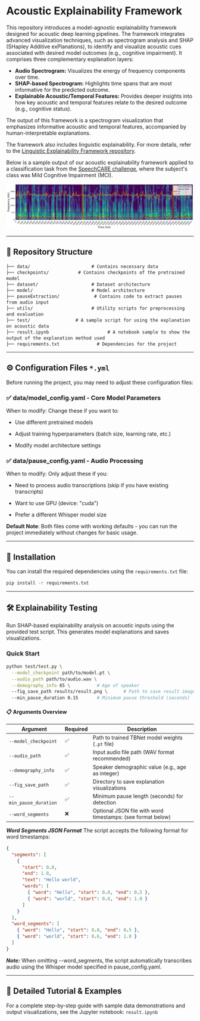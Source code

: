 # Acoustic Explainability Framework

This repository introduces a model-agnostic explainability framework designed for acoustic deep learning pipelines. The framework integrates advanced visualization techniques, such as spectrogram analysis and SHAP (SHapley Additive exPlanations), to identify and visualize acoustic cues associated with desired model outcomes (e.g., cognitive impairment). It comprises three complementary explanation layers:

- **Audio Spectrogram:** Visualizes the energy of frequency components over time.
- **SHAP-based Spectrogram:** Highlights time spans that are most informative for the predicted outcome.
- **Explainable Acoustic/Temporal Features:** Provides deeper insights into how key acoustic and temporal features relate to the desired outcome (e.g., cognitive status).

The output of this framework is a spectrogram visualization that emphasizes informative acoustic and temporal features, accompanied by human-interpretable explanations.

The framework also includes linguistic explainability. For more details, refer to the [Linguistic Explainability Framework repository](https://github.com/SpeechCARE/SpeechCARE_Linguistic_Explainability_Framework.git).

Below is a sample output of our acoustic explainability framework applied to a classification task from the [SpeechCARE challenge](https://github.com/SpeechCARE), where the subject's class was Mild Cognitive Impairment (MCI).

![Example Output](figs/qnvo_spectrogram.png)

---

## 📁 Repository Structure

```
├── data/                       # Contains necessary data
├── checkpoints/           # Contains checkpoints of the pretrained model
├── dataset/                    # Dataset architecture
├── model/                      # Model architecture
├── pauseExtraction/             # Contains code to extract pauses from audio input
├── utils/                      # Utility scripts for preprocessing and evaluation
├── test/                 # A sample script for using the explanation on acoustic data
├── result.ipynb                      # A notebook sample to show the output of the explanation method used
├── requirements.txt              # Dependencies for the project
```

---

## ⚙️ Configuration Files `*.yml`

Before running the project, you may need to adjust these configuration files:

### ✅ data/model_config.yaml - Core Model Parameters

When to modify: Change these if you want to:

- Use different pretrained models

- Adjust training hyperparameters (batch size, learning rate, etc.)

- Modify model architecture settings

### ✅ data/pause_config.yaml - Audio Processing

When to modify: Only adjust these if you:

- Need to process audio transcriptions (skip if you have existing transcripts)

- Want to use GPU (device: "cuda")

- Prefer a different Whisper model size

**Default Note**: Both files come with working defaults - you can run the project immediately without changes for basic usage.

---

## 🚀 Installation

You can install the required dependencies using the `requirements.txt` file:

```bash
pip install -r requirements.txt
```

---

## 🛠️ Explainability Testing

Run SHAP-based explainability analysis on acoustic inputs using the provided test script. This generates model explanations and saves visualizations.

### Quick Start

```bash
python test/test.py \
  --model_checkpoint path/to/model.pt \
  --audio_path path/to/audio.wav \
  --demography_info 65 \          # Age of speaker
  --fig_save_path results/result.png \      # Path to save result image
  --min_pause_duration 0.15       # Minimum pause threshold (seconds)

```

#### 📋 Arguments Overview

| Argument               | Required | Description                                                 |
| ---------------------- | -------- | ----------------------------------------------------------- |
| `--model_checkpoint`   | ✅       | Path to trained TBNet model weights (`.pt` file)            |
| `--audio_path`         | ✅       | Input audio file path (WAV format recommended)              |
| `--demography_info`    | ✅       | Speaker demographic value (e.g., age as integer)            |
| `--fig_save_path`      | ✅       | Directory to save explanation visualizations                |
| `--min_pause_duration` | ✅       | Minimum pause length (seconds) for detection                |
| `--word_segments`      | ❌       | Optional JSON file with word timestamps: (see format below) |

**_Word Segments JSON Format_**
The script accepts the following format for word timestamps:

```json
{
  "segments": [
    {
      "start": 0.0,
      "end": 1.0,
      "text": "Hello world",
      "words": [
        { "word": "Hello", "start": 0.0, "end": 0.5 },
        { "word": "world", "start": 0.6, "end": 1.0 }
      ]
    }
  ],
  "word_segments": [
    { "word": "Hello", "start": 0.0, "end": 0.5 },
    { "word": "world", "start": 0.6, "end": 1.0 }
  ]
}
```

**_Note:_** When omitting --word_segments, the script automatically transcribes audio using the Whisper model specified in pause_config.yaml.

---

## 📖 Detailed Tutorial & Examples

For a complete step-by-step guide with sample data demonstrations and output visualizations, see the Jupyter notebook:
`result.ipynb`
